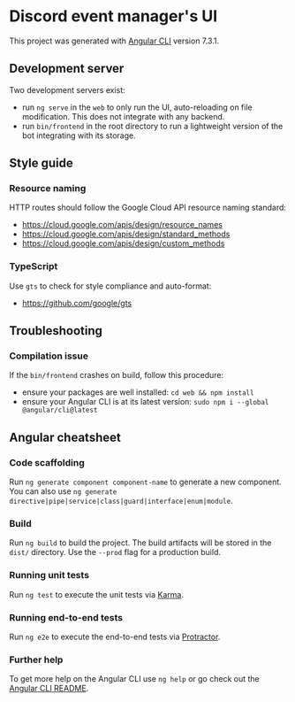 # Discord event manager's UI

This project was generated with [Angular CLI](https://github.com/angular/angular-cli) version 7.3.1.

## Development server

Two development servers exist:
 - run `ng serve` in the `web` to only run the UI, auto-reloading on file modification. This does not integrate with any backend.
 - run `bin/frontend` in the root directory to run a lightweight version of the bot integrating with its storage.

## Style guide

### Resource naming

HTTP routes should follow the Google Cloud API resource naming standard:
 - https://cloud.google.com/apis/design/resource_names
 - https://cloud.google.com/apis/design/standard_methods
 - https://cloud.google.com/apis/design/custom_methods
 
### TypeScript

Use `gts` to check for style compliance and auto-format:
 - https://github.com/google/gts
 
## Troubleshooting

### Compilation issue

If the `bin/frontend` crashes on build, follow this procedure:
 - ensure your packages are well installed: `cd web && npm install`
 - ensure your Angular CLI is at its latest version: `sudo npm i --global @angular/cli@latest`

## Angular cheatsheet

### Code scaffolding

Run `ng generate component component-name` to generate a new component. You can also use `ng generate directive|pipe|service|class|guard|interface|enum|module`.

### Build

Run `ng build` to build the project. The build artifacts will be stored in the `dist/` directory. Use the `--prod` flag for a production build.

### Running unit tests

Run `ng test` to execute the unit tests via [Karma](https://karma-runner.github.io).

### Running end-to-end tests

Run `ng e2e` to execute the end-to-end tests via [Protractor](http://www.protractortest.org/).

### Further help

To get more help on the Angular CLI use `ng help` or go check out the [Angular CLI README](https://github.com/angular/angular-cli/blob/master/README.md).
